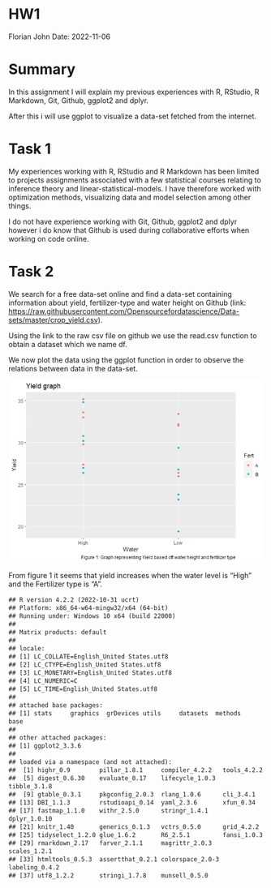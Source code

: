 HW1
================
Florian John Date:
2022-11-06

# Summary

In this assignment I will explain my previous experiences with R,
RStudio, R Markdown, Git, Github, ggplot2 and dplyr.

After this i will use ggplot to visualize a data-set fetched from the
internet.

# Task 1

My experiences working with R, RStudio and R Markdown has been limited
to projects assignments associated with a few statistical courses
relating to inference theory and linear-statistical-models. I have
therefore worked with optimization methods, visualizing data and model
selection among other things.

I do not have experience working with Git, Github, ggplot2 and dplyr
however i do know that Github is used during collaborative efforts when
working on code online.

# Task 2

We search for a free data-set online and find a data-set containing
information about yield, fertilizer-type and water height on Github
(link:
<https://raw.githubusercontent.com/Opensourcefordatascience/Data-sets/master/crop_yield.csv>).

Using the link to the raw csv file on github we use the read.csv
function to obtain a dataset which we name df.

We now plot the data using the ggplot function in order to observe the
relations between data in the data-set.

![](HW1_files/figure-gfm/unnamed-chunk-3-1.png)<!-- -->

From figure 1 it seems that yield increases when the water level is
“High” and the Fertilizer type is “A”.

    ## R version 4.2.2 (2022-10-31 ucrt)
    ## Platform: x86_64-w64-mingw32/x64 (64-bit)
    ## Running under: Windows 10 x64 (build 22000)
    ## 
    ## Matrix products: default
    ## 
    ## locale:
    ## [1] LC_COLLATE=English_United States.utf8 
    ## [2] LC_CTYPE=English_United States.utf8   
    ## [3] LC_MONETARY=English_United States.utf8
    ## [4] LC_NUMERIC=C                          
    ## [5] LC_TIME=English_United States.utf8    
    ## 
    ## attached base packages:
    ## [1] stats     graphics  grDevices utils     datasets  methods   base     
    ## 
    ## other attached packages:
    ## [1] ggplot2_3.3.6
    ## 
    ## loaded via a namespace (and not attached):
    ##  [1] highr_0.9        pillar_1.8.1     compiler_4.2.2   tools_4.2.2     
    ##  [5] digest_0.6.30    evaluate_0.17    lifecycle_1.0.3  tibble_3.1.8    
    ##  [9] gtable_0.3.1     pkgconfig_2.0.3  rlang_1.0.6      cli_3.4.1       
    ## [13] DBI_1.1.3        rstudioapi_0.14  yaml_2.3.6       xfun_0.34       
    ## [17] fastmap_1.1.0    withr_2.5.0      stringr_1.4.1    dplyr_1.0.10    
    ## [21] knitr_1.40       generics_0.1.3   vctrs_0.5.0      grid_4.2.2      
    ## [25] tidyselect_1.2.0 glue_1.6.2       R6_2.5.1         fansi_1.0.3     
    ## [29] rmarkdown_2.17   farver_2.1.1     magrittr_2.0.3   scales_1.2.1    
    ## [33] htmltools_0.5.3  assertthat_0.2.1 colorspace_2.0-3 labeling_0.4.2  
    ## [37] utf8_1.2.2       stringi_1.7.8    munsell_0.5.0
